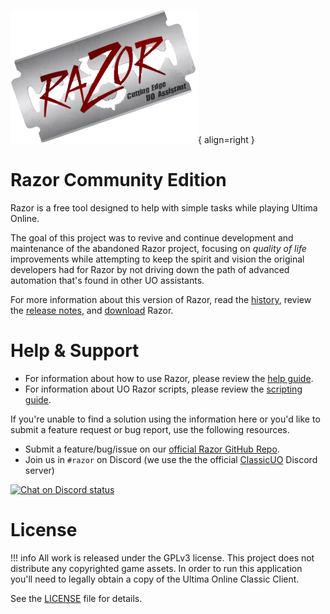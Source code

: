 ![razor](images/razor.png){ align=right }

# Razor Community Edition

Razor is a free tool designed to help with simple tasks while playing Ultima Online.

The goal of this project was to revive and continue development and maintenance of the abandoned Razor project, focusing on *quality of life* improvements while attempting to keep the spirit and vision the original developers had for Razor by not driving down the path of advanced automation that's found in other UO assistants.

For more information about this version of Razor, read the [history](./history.md), review the [release notes](./releasenotes.md), and [download](./download.md) Razor.

# Help & Support

* For information about how to use Razor, please review the [help guide](./help/).
* For information about UO Razor scripts, please review the [scripting guide](./guide/).

If you're unable to find a solution using the information here or you'd like to submit a feature request or bug report, use the following resources.

* Submit a feature/bug/issue on our [official Razor GitHub Repo](https://github.com/markdwags/Razor/issues).
* Join us in `#razor` on Discord (we use the the official [ClassicUO](https://www.classicuo.eu/) Discord server)

[![Chat on Discord status](https://img.shields.io/discord/458277173208547350.svg?logo=discord)](https://discord.gg/zrdyYcc)

# License

!!! info
    All work is released under the GPLv3 license. This project does not distribute any copyrighted game assets. In order to run this application you'll need to legally obtain a copy of the Ultima Online Classic Client.

See the [LICENSE](https://github.com/markdwags/Razor/blob/master/LICENSE.md) file for details.
